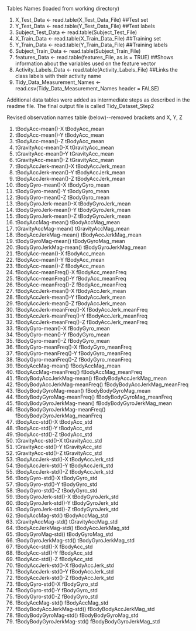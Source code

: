 Tables Names (loaded from working directory)

1.	  X_Test_Data <- read.table(X_Test_Data_File)	  ##Test set
2.	  Y_Test_Data <- read.table(Y_Test_Data_File)	  ##Test labels
3.	  Subject_Test_Data <- read.table(Subject_Test_File)	
4.	  X_Train_Data <- read.table(X_Train_Data_File)	  ##Training set
5.	  Y_Train_Data <- read.table(Y_Train_Data_File)	  ##Training labels
6.	  Subject_Train_Data <- read.table(Subject_Train_File)	 
7.	  features_Data <- read.table(features_File, as.is = TRUE)	  ##Shows information about the variables used on the feature vector
8.	  Activity_Labels_Data <- read.table(Activity_Labels_File)	 ##Links the class labels with their activity name
9.	  Tidy_Data_Measurement_Names <- read.csv(Tidy_Data_Measurement_Names	 header = FALSE)

Additional data tables were added as intermediate steps as described in the readme file.  The final output file is called Tidy_Dataset_Step2

Revised observation names table (below)--removed brackets and X, Y, Z

1.	tBodyAcc-mean()-X	tBodyAcc_mean
2.	tBodyAcc-mean()-Y	tBodyAcc_mean
3.	tBodyAcc-mean()-Z	tBodyAcc_mean
4.	tGravityAcc-mean()-X	tGravityAcc_mean
5.	tGravityAcc-mean()-Y	tGravityAcc_mean
6.	tGravityAcc-mean()-Z	tGravityAcc_mean
7.	tBodyAccJerk-mean()-X	tBodyAccJerk_mean
8.	tBodyAccJerk-mean()-Y	tBodyAccJerk_mean
9.	tBodyAccJerk-mean()-Z	tBodyAccJerk_mean
10.	tBodyGyro-mean()-X	tBodyGyro_mean
11.	tBodyGyro-mean()-Y	tBodyGyro_mean
12.	tBodyGyro-mean()-Z	tBodyGyro_mean
13.	tBodyGyroJerk-mean()-X	tBodyGyroJerk_mean
14.	tBodyGyroJerk-mean()-Y	tBodyGyroJerk_mean
15.	tBodyGyroJerk-mean()-Z	tBodyGyroJerk_mean
16.	tBodyAccMag-mean()	tBodyAccMag_mean
17.	tGravityAccMag-mean()	tGravityAccMag_mean
18.	tBodyAccJerkMag-mean()	tBodyAccJerkMag_mean
19.	tBodyGyroMag-mean()	tBodyGyroMag_mean
20.	tBodyGyroJerkMag-mean()	tBodyGyroJerkMag_mean
21.	fBodyAcc-mean()-X	fBodyAcc_mean
22.	fBodyAcc-mean()-Y	fBodyAcc_mean
23.	fBodyAcc-mean()-Z	fBodyAcc_mean
24.	fBodyAcc-meanFreq()-X	fBodyAcc_meanFreq
25.	fBodyAcc-meanFreq()-Y	fBodyAcc_meanFreq
26.	fBodyAcc-meanFreq()-Z	fBodyAcc_meanFreq
27.	fBodyAccJerk-mean()-X	fBodyAccJerk_mean
28.	fBodyAccJerk-mean()-Y	fBodyAccJerk_mean
29.	fBodyAccJerk-mean()-Z	fBodyAccJerk_mean
30.	fBodyAccJerk-meanFreq()-X	fBodyAccJerk_meanFreq
31.	fBodyAccJerk-meanFreq()-Y	fBodyAccJerk_meanFreq
32.	fBodyAccJerk-meanFreq()-Z	fBodyAccJerk_meanFreq
33.	fBodyGyro-mean()-X	fBodyGyro_mean
34.	fBodyGyro-mean()-Y	fBodyGyro_mean
35.	fBodyGyro-mean()-Z	fBodyGyro_mean
36.	fBodyGyro-meanFreq()-X	fBodyGyro_meanFreq
37.	fBodyGyro-meanFreq()-Y	fBodyGyro_meanFreq
38.	fBodyGyro-meanFreq()-Z	fBodyGyro_meanFreq
39.	fBodyAccMag-mean()	fBodyAccMag_mean
40.	fBodyAccMag-meanFreq()	fBodyAccMag_meanFreq
41.	fBodyBodyAccJerkMag-mean()	fBodyBodyAccJerkMag_mean
42.	fBodyBodyAccJerkMag-meanFreq()	fBodyBodyAccJerkMag_meanFreq
43.	fBodyBodyGyroMag-mean()	fBodyBodyGyroMag_mean
44.	fBodyBodyGyroMag-meanFreq()	fBodyBodyGyroMag_meanFreq
45.	fBodyBodyGyroJerkMag-mean()	fBodyBodyGyroJerkMag_mean
46.	fBodyBodyGyroJerkMag-meanFreq()	fBodyBodyGyroJerkMag_meanFreq
47.	tBodyAcc-std()-X	tBodyAcc_std
48.	tBodyAcc-std()-Y	tBodyAcc_std
49.	tBodyAcc-std()-Z	tBodyAcc_std
50.	tGravityAcc-std()-X	tGravityAcc_std
51.	tGravityAcc-std()-Y	tGravityAcc_std
52.	tGravityAcc-std()-Z	tGravityAcc_std
53.	tBodyAccJerk-std()-X	tBodyAccJerk_std
54.	tBodyAccJerk-std()-Y	tBodyAccJerk_std
55.	tBodyAccJerk-std()-Z	tBodyAccJerk_std
56.	tBodyGyro-std()-X	tBodyGyro_std
57.	tBodyGyro-std()-Y	tBodyGyro_std
58.	tBodyGyro-std()-Z	tBodyGyro_std
59.	tBodyGyroJerk-std()-X	tBodyGyroJerk_std
60.	tBodyGyroJerk-std()-Y	tBodyGyroJerk_std
61.	tBodyGyroJerk-std()-Z	tBodyGyroJerk_std
62.	tBodyAccMag-std()	tBodyAccMag_std
63.	tGravityAccMag-std()	tGravityAccMag_std
64.	tBodyAccJerkMag-std()	tBodyAccJerkMag_std
65.	tBodyGyroMag-std()	tBodyGyroMag_std
66.	tBodyGyroJerkMag-std()	tBodyGyroJerkMag_std
67.	fBodyAcc-std()-X	fBodyAcc_std
68.	fBodyAcc-std()-Y	fBodyAcc_std
69.	fBodyAcc-std()-Z	fBodyAcc_std
70.	fBodyAccJerk-std()-X	fBodyAccJerk_std
71.	fBodyAccJerk-std()-Y	fBodyAccJerk_std
72.	fBodyAccJerk-std()-Z	fBodyAccJerk_std
73.	fBodyGyro-std()-X	fBodyGyro_std
74.	fBodyGyro-std()-Y	fBodyGyro_std
75.	fBodyGyro-std()-Z	fBodyGyro_std
76.	fBodyAccMag-std()	fBodyAccMag_std
77.	fBodyBodyAccJerkMag-std()	fBodyBodyAccJerkMag_std
78.	fBodyBodyGyroMag-std()	fBodyBodyGyroMag_std
79.	fBodyBodyGyroJerkMag-std()	fBodyBodyGyroJerkMag_std


